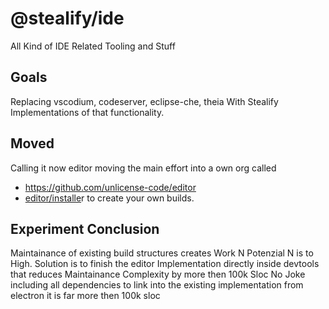 # @stealify/ide
All Kind of IDE Related Tooling and Stuff

## Goals
Replacing vscodium, codeserver, eclipse-che, theia 
With Stealify Implementations of that functionality.


## Moved
Calling it now editor moving the main effort into a own org called 
- https://github.com/unlicense-code/editor 
- [editor/installe](https://unlicense-code.github.io/editor/installer/)r to create your own builds.

## Experiment Conclusion
Maintainance of existing build structures creates Work N Potenzial N is to High. 
Solution is to finish the editor Implementation directly inside devtools that reduces
Maintainance Complexity by more then 100k Sloc No Joke including all dependencies 
to link into the existing implementation from electron it is far more then 100k sloc
